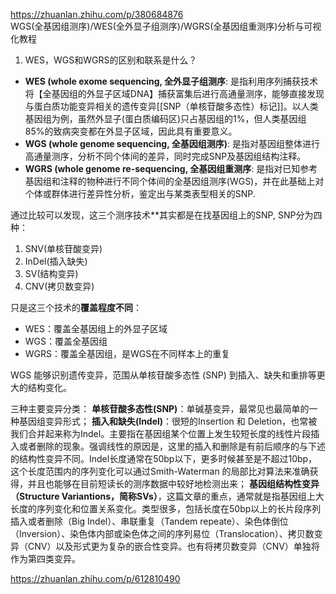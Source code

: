 https://zhuanlan.zhihu.com/p/380684876  
WGS(全基因组测序)/WES(全外显子组测序)/WGRS(全基因组重测序)分析与可视化教程
  

1. WES，WGS和WGRS的区别和联系是什么？

- **WES (whole exome sequencing, 全外显子组测序**: 是指利用序列捕获技术将【全基因组的外显子区域DNA】捕获富集后进行高通量测序，能够直接发现与蛋白质功能变异相关的遗传变异[[SNP（单核苷酸多态性）标记]]。以人类基因组为例，虽然外显子(蛋白质编码区)只占基因组的1%，但人类基因组85%的致病突变都在外显子区域，因此具有重要意义。
- **WGS (whole genome sequencing, 全基因组测序)**: 是指对基因组整体进行高通量测序，分析不同个体间的差异，同时完成SNP及基因组结构注释。
- **WGRS (whole genome re-sequencing, 全基因组重测序**: 是指对已知参考基因组和注释的物种进行不同个体间的全基因组测序(WGS)，并在此基础上对个体或群体进行差异性分析，鉴定出与某类表型相关的SNP.


通过比较可以发现，这三个测序技术**其实都是在找基因组上的SNP, SNP分为四种：

1. SNV(单核苷酸变异)
2. InDel(插入缺失)
3. SV(结构变异)
4. CNV(拷贝数变异)

只是这三个技术的**覆盖程度不同**：

- WES：覆盖全基因组上的外显子区域
- WGS：覆盖全基因组
- WGRS：覆盖全基因组，是WGS在不同样本上的重复


WGS 能够识别遗传变异，范围从单核苷酸多态性 (SNP) 到插入、缺失和重排等更大的结构变化。

三种主要变异分类：
**单核苷酸多态性(SNP)**：单碱基变异，最常见也最简单的一 种基因组变异形式；
**插入和缺失(Indel)**：很短的Insertion 和 Deletion，也常被我们合并起来称为Indel。主要指在基因组某个位置上发生较短长度的线性片段插入或者删除的现象。强调线性的原因是，这里的插入和删除是有前后顺序的与下述的结构性变异不同。Indel长度通常在50bp以下，更多时候甚至是不超过10bp，这个长度范围内的序列变化可以通过Smith-Waterman 的局部比对算法来准确获得，并且也能够在目前短读长的测序数据中较好地检测出来；
**基因组结构性变异（Structure Variantions，简称SVs）**，这篇文章的重点，通常就是指基因组上大长度的序列变化和位置关系变化。类型很多，包括长度在50bp以上的长片段序列插入或者删除（Big Indel）、串联重复（Tandem repeate）、染色体倒位（Inversion）、染色体内部或染色体之间的序列易位（Translocation）、拷贝数变异（CNV）以及形式更为复杂的嵌合性变异。也有将拷贝数变异（CNV）单独将作为第四类变异。

https://zhuanlan.zhihu.com/p/612810490
